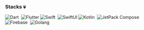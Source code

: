 <!-- ## Hi there 👋


**codeZe-us/codeZe-us** is a ✨ _special_ ✨ repository because its `README.md` (this file) appears on your GitHub profile.

Here are some ideas to get you started:

- 🔭 I’m currently working on ...
- 🌱 I’m currently learning ...
- 👯 I’m looking to collaborate on ...
- 🤔 I’m looking for help with ...
- 💬 Ask me about ...
- 📫 How to reach me: ...
- 😄 Pronouns: ...
- ⚡ Fun fact: ...
-->

 ### Stacks 💀
![Dart](https://img.shields.io/badge/Dart-05122A?style=flat&logo=dart)&nbsp;
![Flutter](https://img.shields.io/badge/Flutter-02569B?style=flat&logo=flutter)
![Swift](https://img.shields.io/badge/-Swift-05122A?style=flat&logo=Swift)&nbsp;
![SwiftUI](https://img.shields.io/badge/SwiftUI-000000?style=flat&logo=swift)
![Kotlin](https://img.shields.io/badge/Kotlin-000000?style=flat&logo=kotlin)&nbsp;
![JetPack Compose](https://img.shields.io/badge/JetpackCompose-000000?style=flat&logo=jetpackcompose)&nbsp;
![Firebase](https://img.shields.io/badge/firebase-ffca28?style=flat&logo=firebase)&nbsp;
![Golang](https://img.shields.io/badge/golang-ffca28?style=flat&logo=go)
<br/> 
